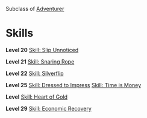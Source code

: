 <!-- TITLE: Merchant -->
<!-- SUBTITLE: With a sharp mind and a penchant for sniffing out great deals, Merchants will be your greatest allies, or your worst enemies.  Time is money to these entrepreneurs and you will very seldomly find them wasting their time by remaining idle. -->

Subclass of [Adventurer](adventurer)
# Skills

**Level 20**
[Skill: Slip Unnoticed](slip-unnoticed)

**Level 21**
[Skill: Snaring Rope](snaring-rope)

**Level 22**
[Skill: Silverflip](silverflip)

**Level 25**
[Skill: Dressed to Impress](dressed-to-impress)
[Skill: Time is Money](time-is-money)

**Level**
[Skill: Heart of Gold](heart-of-gold)

**Level 29**
[Skill: Economic Recovery](economic-recovery)